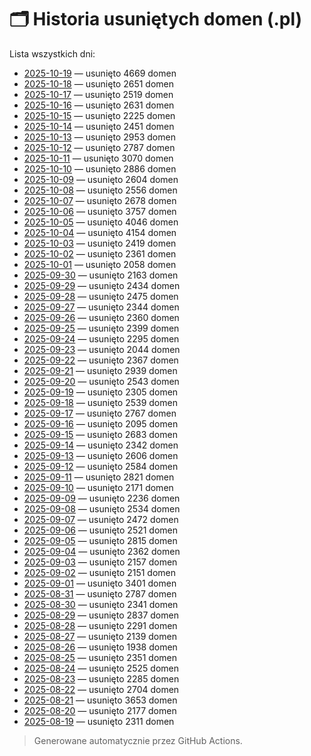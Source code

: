 # 🗂️ Historia usuniętych domen (.pl)

Lista wszystkich dni:

- [2025-10-19](days/2025-10-19.md) — usunięto 4669 domen
- [2025-10-18](days/2025-10-18.md) — usunięto 2651 domen
- [2025-10-17](days/2025-10-17.md) — usunięto 2519 domen
- [2025-10-16](days/2025-10-16.md) — usunięto 2631 domen
- [2025-10-15](days/2025-10-15.md) — usunięto 2225 domen
- [2025-10-14](days/2025-10-14.md) — usunięto 2451 domen
- [2025-10-13](days/2025-10-13.md) — usunięto 2953 domen
- [2025-10-12](days/2025-10-12.md) — usunięto 2787 domen
- [2025-10-11](days/2025-10-11.md) — usunięto 3070 domen
- [2025-10-10](days/2025-10-10.md) — usunięto 2886 domen
- [2025-10-09](days/2025-10-09.md) — usunięto 2604 domen
- [2025-10-08](days/2025-10-08.md) — usunięto 2556 domen
- [2025-10-07](days/2025-10-07.md) — usunięto 2678 domen
- [2025-10-06](days/2025-10-06.md) — usunięto 3757 domen
- [2025-10-05](days/2025-10-05.md) — usunięto 4046 domen
- [2025-10-04](days/2025-10-04.md) — usunięto 4154 domen
- [2025-10-03](days/2025-10-03.md) — usunięto 2419 domen
- [2025-10-02](days/2025-10-02.md) — usunięto 2361 domen
- [2025-10-01](days/2025-10-01.md) — usunięto 2058 domen
- [2025-09-30](days/2025-09-30.md) — usunięto 2163 domen
- [2025-09-29](days/2025-09-29.md) — usunięto 2434 domen
- [2025-09-28](days/2025-09-28.md) — usunięto 2475 domen
- [2025-09-27](days/2025-09-27.md) — usunięto 2344 domen
- [2025-09-26](days/2025-09-26.md) — usunięto 2360 domen
- [2025-09-25](days/2025-09-25.md) — usunięto 2399 domen
- [2025-09-24](days/2025-09-24.md) — usunięto 2295 domen
- [2025-09-23](days/2025-09-23.md) — usunięto 2044 domen
- [2025-09-22](days/2025-09-22.md) — usunięto 2367 domen
- [2025-09-21](days/2025-09-21.md) — usunięto 2939 domen
- [2025-09-20](days/2025-09-20.md) — usunięto 2543 domen
- [2025-09-19](days/2025-09-19.md) — usunięto 2305 domen
- [2025-09-18](days/2025-09-18.md) — usunięto 2539 domen
- [2025-09-17](days/2025-09-17.md) — usunięto 2767 domen
- [2025-09-16](days/2025-09-16.md) — usunięto 2095 domen
- [2025-09-15](days/2025-09-15.md) — usunięto 2683 domen
- [2025-09-14](days/2025-09-14.md) — usunięto 2342 domen
- [2025-09-13](days/2025-09-13.md) — usunięto 2606 domen
- [2025-09-12](days/2025-09-12.md) — usunięto 2584 domen
- [2025-09-11](days/2025-09-11.md) — usunięto 2821 domen
- [2025-09-10](days/2025-09-10.md) — usunięto 2171 domen
- [2025-09-09](days/2025-09-09.md) — usunięto 2236 domen
- [2025-09-08](days/2025-09-08.md) — usunięto 2534 domen
- [2025-09-07](days/2025-09-07.md) — usunięto 2472 domen
- [2025-09-06](days/2025-09-06.md) — usunięto 2521 domen
- [2025-09-05](days/2025-09-05.md) — usunięto 2815 domen
- [2025-09-04](days/2025-09-04.md) — usunięto 2362 domen
- [2025-09-03](days/2025-09-03.md) — usunięto 2157 domen
- [2025-09-02](days/2025-09-02.md) — usunięto 2151 domen
- [2025-09-01](days/2025-09-01.md) — usunięto 3401 domen
- [2025-08-31](days/2025-08-31.md) — usunięto 2787 domen
- [2025-08-30](days/2025-08-30.md) — usunięto 2341 domen
- [2025-08-29](days/2025-08-29.md) — usunięto 2837 domen
- [2025-08-28](days/2025-08-28.md) — usunięto 2291 domen
- [2025-08-27](days/2025-08-27.md) — usunięto 2139 domen
- [2025-08-26](days/2025-08-26.md) — usunięto 1938 domen
- [2025-08-25](days/2025-08-25.md) — usunięto 2351 domen
- [2025-08-24](days/2025-08-24.md) — usunięto 2525 domen
- [2025-08-23](days/2025-08-23.md) — usunięto 2285 domen
- [2025-08-22](days/2025-08-22.md) — usunięto 2704 domen
- [2025-08-21](days/2025-08-21.md) — usunięto 3653 domen
- [2025-08-20](days/2025-08-20.md) — usunięto 2177 domen
- [2025-08-19](days/2025-08-19.md) — usunięto 2311 domen

> Generowane automatycznie przez GitHub Actions.
